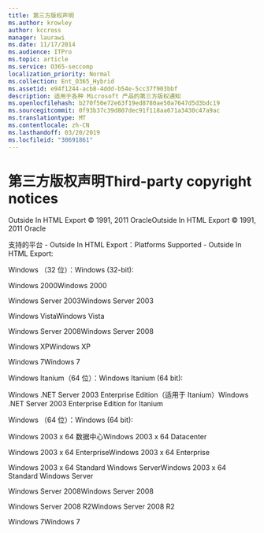 ```yaml
---
title: 第三方版权声明
ms.author: krowley
author: kccross
manager: laurawi
ms.date: 11/17/2014
ms.audience: ITPro
ms.topic: article
ms.service: O365-seccomp
localization_priority: Normal
ms.collection: Ent_O365_Hybrid
ms.assetid: e94f1244-acb8-4ddd-b54e-5cc37f903bbf
description: 适用于各种 Microsoft 产品的第三方版权通知
ms.openlocfilehash: b270f50e72e63f19ed8780ae50a7647d5d3bdc19
ms.sourcegitcommit: 0f93b37c39d807dec91f118aa671a3430c47a9ac
ms.translationtype: MT
ms.contentlocale: zh-CN
ms.lasthandoff: 03/20/2019
ms.locfileid: "30691861"
---
```

# <a name="third-party-copyright-notices"></a><span data-ttu-id="b2c2b-103">第三方版权声明</span><span class="sxs-lookup"><span data-stu-id="b2c2b-103">Third-party copyright notices</span></span>

<span data-ttu-id="b2c2b-104">Outside In HTML Export © 1991, 2011 Oracle</span><span class="sxs-lookup"><span data-stu-id="b2c2b-104">Outside In HTML Export © 1991, 2011 Oracle</span></span>
  
<span data-ttu-id="b2c2b-105">支持的平台 - Outside In HTML Export：</span><span class="sxs-lookup"><span data-stu-id="b2c2b-105">Platforms Supported - Outside In HTML Export:</span></span>
  
<span data-ttu-id="b2c2b-106">Windows （32 位）：</span><span class="sxs-lookup"><span data-stu-id="b2c2b-106">Windows (32-bit):</span></span>
  
<span data-ttu-id="b2c2b-107">Windows 2000</span><span class="sxs-lookup"><span data-stu-id="b2c2b-107">Windows 2000</span></span>
  
<span data-ttu-id="b2c2b-108">Windows Server 2003</span><span class="sxs-lookup"><span data-stu-id="b2c2b-108">Windows Server 2003</span></span>
  
<span data-ttu-id="b2c2b-109">Windows Vista</span><span class="sxs-lookup"><span data-stu-id="b2c2b-109">Windows Vista</span></span>
  
<span data-ttu-id="b2c2b-110">Windows Server 2008</span><span class="sxs-lookup"><span data-stu-id="b2c2b-110">Windows Server 2008</span></span>
  
<span data-ttu-id="b2c2b-111">Windows XP</span><span class="sxs-lookup"><span data-stu-id="b2c2b-111">Windows XP</span></span>
  
<span data-ttu-id="b2c2b-112">Windows 7</span><span class="sxs-lookup"><span data-stu-id="b2c2b-112">Windows 7</span></span>
  
<span data-ttu-id="b2c2b-113">Windows Itanium（64 位）：</span><span class="sxs-lookup"><span data-stu-id="b2c2b-113">Windows Itanium (64 bit):</span></span>
  
<span data-ttu-id="b2c2b-114">Windows .NET Server 2003 Enterprise Edition（适用于 Itanium）</span><span class="sxs-lookup"><span data-stu-id="b2c2b-114">Windows .NET Server 2003 Enterprise Edition for Itanium</span></span>
  
<span data-ttu-id="b2c2b-115">Windows （64 位）：</span><span class="sxs-lookup"><span data-stu-id="b2c2b-115">Windows (64 bit):</span></span>
  
<span data-ttu-id="b2c2b-116">Windows 2003 x 64 数据中心</span><span class="sxs-lookup"><span data-stu-id="b2c2b-116">Windows 2003 x 64 Datacenter</span></span>
  
<span data-ttu-id="b2c2b-117">Windows 2003 x 64 Enterprise</span><span class="sxs-lookup"><span data-stu-id="b2c2b-117">Windows 2003 x 64 Enterprise</span></span>
  
<span data-ttu-id="b2c2b-118">Windows 2003 x 64 Standard Windows Server</span><span class="sxs-lookup"><span data-stu-id="b2c2b-118">Windows 2003 x 64 Standard Windows Server</span></span>
  
<span data-ttu-id="b2c2b-119">Windows Server 2008</span><span class="sxs-lookup"><span data-stu-id="b2c2b-119">Windows Server 2008</span></span>
  
<span data-ttu-id="b2c2b-120">Windows Server 2008 R2</span><span class="sxs-lookup"><span data-stu-id="b2c2b-120">Windows Server 2008 R2</span></span>
  
<span data-ttu-id="b2c2b-121">Windows 7</span><span class="sxs-lookup"><span data-stu-id="b2c2b-121">Windows 7</span></span>
  

